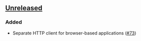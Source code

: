 ## [Unreleased]

### Added

- Separate HTTP client for browser-based applications ([#73](https://github.com/cerbos/cerbos-sdk-javascript/pull/73))

[unreleased]: https://github.com/cerbos/cerbos-sdk-javascript/compare/138ce112e6b775902ddd3791faa8a763dad8614f...HEAD
